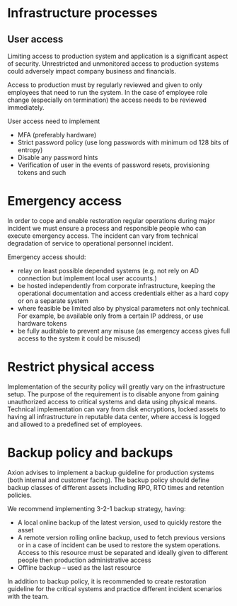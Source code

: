 # Infrastructure processes

## User access

Limiting access to production system and application is a significant aspect of security. Unrestricted and unmonitored access to production systems could adversely impact company business and financials. 

Access to production must by regularly reviewed and given to only employees that need to run the system. In the case of employee role change (especially on termination) the access needs to be reviewed immediately.  

User access need to implement 
* MFA (preferably hardware) 
* Strict password policy (use long passwords with minimum od 128 bits of entropy) 
* Disable any password hints 
* Verification of user in the events of password resets, provisioning tokens and such 

# Emergency access 

In order to cope and enable restoration regular operations during major incident we must ensure a process and responsible people who can execute emergency access. The incident can vary from technical degradation of service to operational personnel incident.  

Emergency access should: 
* relay on least possible depended systems (e.g. not rely on AD connection but implement local user accounts.) 
* be hosted independently from corporate infrastructure, keeping the operational documentation and access credentials either as a hard copy or on a separate system 
* where feasible be limited also by physical parameters not only technical. For example, be available only from a certain IP address, or use hardware tokens  
* be fully auditable to prevent any misuse (as emergency access gives full access to the system it could be misused) 

# Restrict physical access 

Implementation of the security policy will greatly vary on the infrastructure setup. The purpose of the requirement is to disable anyone from gaining unauthorized access to critical systems and data using physical means. Technical implementation can vary from disk encryptions, locked assets to having all infrastructure in reputable data center, where access is logged and allowed to a predefined set of employees.

# Backup policy and backups 

Axion advises to implement a backup guideline for production systems (both internal and customer facing). The backup policy should define backup classes of different assets including RPO, RTO times and retention policies.  

We recommend implementing 3-2-1 backup strategy, having: 
* A local online backup of the latest version, used to quickly restore the asset 
* A remote version rolling online backup, used to fetch previous versions or in a case of incident can be used to restore the system operations. Access to this resource must be separated and ideally given to different people then production administrative access 
* Offline backup – used as the last resource 

In addition to backup policy, it is recommended to create restoration guideline for the critical systems and practice different incident scenarios with the team.
